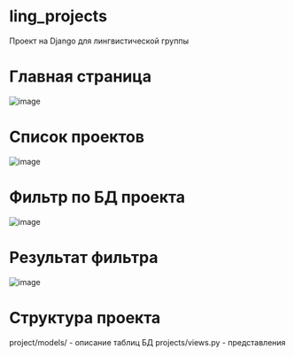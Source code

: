 # ling_projects
Проект на Django для лингвистической группы

# Главная страница
![image](https://user-images.githubusercontent.com/86924413/228578373-3a17168e-2972-43d3-a202-8e39dfe1e3df.png)

# Список проектов
![image](https://user-images.githubusercontent.com/86924413/228578822-bf663a70-03c8-4e9d-9d68-def38adc0d1d.png)

# Фильтр по БД проекта
![image](https://user-images.githubusercontent.com/86924413/228579062-5cb48de1-f2d5-4837-97ea-66a2c0e76dd7.png)

# Результат фильтра
![image](https://user-images.githubusercontent.com/86924413/228579351-35ce269c-35f7-456c-9150-7727c00838c0.png)

# Структура проекта
project/models/ - описание таблиц БД
projects/views.py - представления
